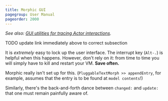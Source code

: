 ```yaml
---
title: Morphic GUI
pagegroup: User Manual
pageorder: 2000
---
```


*See also: [GUI utilities for tracing Actor interactions](tracing.html).*

TODO update link immediately above to correct subsection

It is *extremely* easy to lock up the user interface. The interrupt
key (`Alt-.`) is helpful when this happens. However, don't rely on it:
from time to time you will simply have to kill and restart your VM.
**Save often.**

Morphic really isn't set up for this. (`PluggableTextMorph >>
appendEntry`, for example, assumes that the entry is to be found at
`model contents`!)

Similarly, there's the back-and-forth dance between `changed:` and
`update:` that one must remain painfully aware of.
